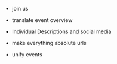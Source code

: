 - join us

- translate event overview
- Individual Descriptions and social media
- make everything absolute urls
- unify events